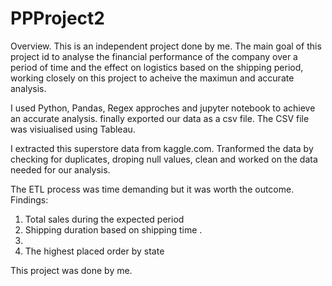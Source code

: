 # PPProject2
Overview.
This is an independent project done by me. The main goal of this project id to analyse the financial performance of the company over a period of time and the effect on logistics based on the shipping period, working closely on this project to acheive the maximun and accurate analysis.

I used Python, Pandas, Regex approches and jupyter notebook to achieve an accurate analysis. finally exported our data as a csv file.
The CSV file was visiualised using Tableau.

I extracted this superstore data from kaggle.com. Tranformed the data by checking for duplicates, droping null values, clean and worked on the data needed for our analysis. 

The ETL process was time demanding but it was worth the outcome.
Findings:
1. Total sales during the expected period
2. Shipping duration based on shipping time .
3. 
4. The highest placed order by state
   
This project was done by me. 
